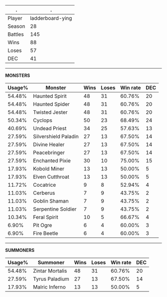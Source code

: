 .|.
|-|-
Player|ladderboard-ying
Season|28
Battles|145
Wins|88
Loses|57
DEC|41

---
**MONSTERS**

Usage%|Monster|Wins|Loses|Win rate|DEC|
-|-|-|-|-|-|
54.48%|Haunted Spirit|48|31|60.76%|20|
54.48%|Haunted Spider|48|31|60.76%|20|
54.48%|Twisted Jester|48|31|60.76%|20|
50.34%|Cyclops|50|23|68.49%|24|
40.69%|Undead Priest|34|25|57.63%|13|
27.59%|Silvershield Paladin|27|13|67.50%|14|
27.59%|Divine Healer|27|13|67.50%|14|
27.59%|Peacebringer|27|13|67.50%|14|
27.59%|Enchanted Pixie|30|10|75.00%|15|
17.93%|Kobold Miner|13|13|50.00%|5|
17.93%|Elven Cutthroat|13|13|50.00%|5|
11.72%|Cocatrice|9|8|52.94%|4|
11.03%|Cerberus|7|9|43.75%|2|
11.03%|Goblin Shaman|7|9|43.75%|2|
11.03%|Serpentine Soldier|7|9|43.75%|2|
10.34%|Feral Spirit|10|5|66.67%|4|
6.90%|Pit Ogre|6|4|60.00%|3|
6.90%|Fire Beetle|6|4|60.00%|3|

---
**SUMMONERS**

Usage%|Summoner|Wins|Loses|Win rate|DEC|
-|-|-|-|-|-|
54.48%|Zintar Mortalis|48|31|60.76%|20|
27.59%|Tyrus Paladium|27|13|67.50%|14|
17.93%|Malric Inferno|13|13|50.00%|5|
